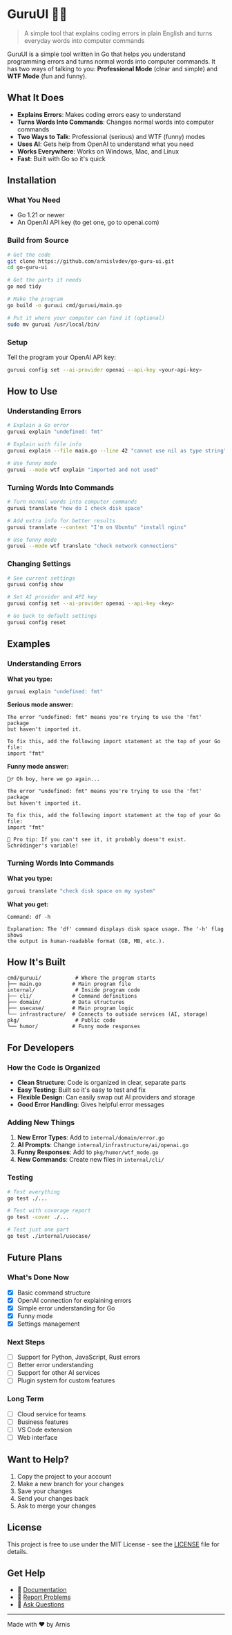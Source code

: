 # GuruUI 🧘‍♂️

> A simple tool that explains coding errors in plain English and turns everyday words into computer commands

GuruUI is a simple tool written in Go that helps you understand programming errors and turns normal words into computer commands. It has two ways of talking to you: **Professional Mode** (clear and simple) and **WTF Mode** (fun and funny).

## What It Does

- **Explains Errors**: Makes coding errors easy to understand
- **Turns Words Into Commands**: Changes normal words into computer commands
- **Two Ways to Talk**: Professional (serious) and WTF (funny) modes
- **Uses AI**: Gets help from OpenAI to understand what you need
- **Works Everywhere**: Works on Windows, Mac, and Linux
- **Fast**: Built with Go so it's quick

## Installation

### What You Need

- Go 1.21 or newer
- An OpenAI API key (to get one, go to openai.com)

### Build from Source

```bash
# Get the code
git clone https://github.com/arnislvdev/go-guru-ui.git
cd go-guru-ui

# Get the parts it needs
go mod tidy

# Make the program
go build -o guruui cmd/guruui/main.go

# Put it where your computer can find it (optional)
sudo mv guruui /usr/local/bin/
```

### Setup

Tell the program your OpenAI API key:

```bash
guruui config set --ai-provider openai --api-key <your-api-key>
```

## How to Use

### Understanding Errors

```bash
# Explain a Go error
guruui explain "undefined: fmt"

# Explain with file info
guruui explain --file main.go --line 42 "cannot use nil as type string"

# Use funny mode
guruui --mode wtf explain "imported and not used"
```

### Turning Words Into Commands

```bash
# Turn normal words into computer commands
guruui translate "how do I check disk space"

# Add extra info for better results
guruui translate --context "I'm on Ubuntu" "install nginx"

# Use funny mode
guruui --mode wtf translate "check network connections"
```

### Changing Settings

```bash
# See current settings
guruui config show

# Set AI provider and API key
guruui config set --ai-provider openai --api-key <key>

# Go back to default settings
guruui config reset
```

## Examples

### Understanding Errors

**What you type:**
```bash
guruui explain "undefined: fmt"
```

**Serious mode answer:**
```
The error "undefined: fmt" means you're trying to use the 'fmt' package 
but haven't imported it. 

To fix this, add the following import statement at the top of your Go file:
import "fmt"
```

**Funny mode answer:**
```
🤦‍♂️ Oh boy, here we go again...

The error "undefined: fmt" means you're trying to use the 'fmt' package 
but haven't imported it. 

To fix this, add the following import statement at the top of your Go file:
import "fmt"

🎯 Pro tip: If you can't see it, it probably doesn't exist. Schrödinger's variable!
```

### Turning Words Into Commands

**What you type:**
```bash
guruui translate "check disk space on my system"
```

**What you get:**
```
Command: df -h

Explanation: The 'df' command displays disk space usage. The '-h' flag shows 
the output in human-readable format (GB, MB, etc.).
```

## How It's Built

```
cmd/guruui/           # Where the program starts
├── main.go          # Main program file
internal/             # Inside program code
├── cli/             # Command definitions
├── domain/          # Data structures
├── usecase/         # Main program logic
└── infrastructure/  # Connects to outside services (AI, storage)
pkg/                  # Public code
└── humor/           # Funny mode responses
```

## For Developers

### How the Code is Organized

- **Clean Structure**: Code is organized in clear, separate parts
- **Easy Testing**: Built so it's easy to test and fix
- **Flexible Design**: Can easily swap out AI providers and storage
- **Good Error Handling**: Gives helpful error messages

### Adding New Things

1. **New Error Types**: Add to `internal/domain/error.go`
2. **AI Prompts**: Change `internal/infrastructure/ai/openai.go`
3. **Funny Responses**: Add to `pkg/humor/wtf_mode.go`
4. **New Commands**: Create new files in `internal/cli/`

### Testing

```bash
# Test everything
go test ./...

# Test with coverage report
go test -cover ./...

# Test just one part
go test ./internal/usecase/
```

## Future Plans

### What's Done Now
- [x] Basic command structure
- [x] OpenAI connection for explaining errors
- [x] Simple error understanding for Go
- [x] Funny mode
- [x] Settings management

### Next Steps
- [ ] Support for Python, JavaScript, Rust errors
- [ ] Better error understanding
- [ ] Support for other AI services
- [ ] Plugin system for custom features

### Long Term
- [ ] Cloud service for teams
- [ ] Business features
- [ ] VS Code extension
- [ ] Web interface

## Want to Help?

1. Copy the project to your account
2. Make a new branch for your changes
3. Save your changes
4. Send your changes back
5. Ask to merge your changes

## License

This project is free to use under the MIT License - see the [LICENSE](LICENSE) file for details.

## Get Help

- 📖 [Documentation](https://docs.guruui.com)
- 🐛 [Report Problems](https://github.com/arnislvdev/go-guru-ui/issues)
- 💬 [Ask Questions](https://github.com/arnislvdev/go-guru-ui/discussions)

---

Made with ❤️ by Arnis
